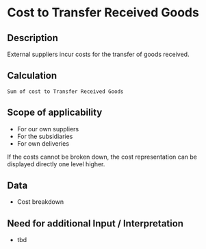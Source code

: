 # Cost to Transfer Received Goods

## Description
External suppliers incur costs for the transfer of goods received.

## Calculation
`Sum of cost to Transfer Received Goods`

## Scope of applicability
* For our own suppliers
* For the subsidiaries
* For own deliveries

If the costs cannot be broken down, the cost representation can be displayed directly one level higher.

## Data
* Cost breakdown

## Need for additional Input / Interpretation
* tbd
